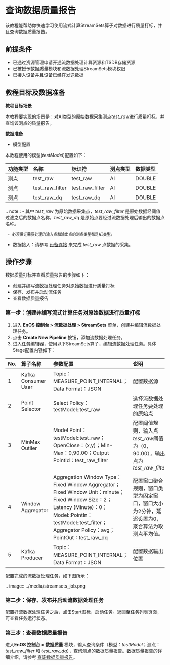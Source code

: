 # 查询数据质量报告

该教程能帮助你快速学习使用流式计算StreamSets算子对数据进行质量打标，并且查询数据质量报告。

## 前提条件

- 已通过资源管理申请开通流数据处理计算资源和TSDB存储资源
- 已被授予数据质量模块和流数据处理StreamSets模块权限
- 已接入设备并且设备已经在发送数据

## 教程目标及数据准备

**教程目标场景**

本教程要实现的场景是：对AI类型的原始数据采集测点*test_raw*进行质量打标，并查询该测点的质量报告。

**数据准备**

- 模型配置

本教程使用的模型(*testModel*)配置如下：

| 功能类型 | 名称            | 标识符          | 测点类型 | 数据类型 |
|:---------|:----------------|:----------------|:---------|:---------|
| 测点     | test_raw        | test_raw        | AI       | DOUBLE   |
| 测点     | test_raw_filter | test_raw_filter | AI       | DOUBLE   |
| 测点     | test_raw_dq     | test_raw_dq     | AI       | DOUBLE   |

.. note:: - 其中 *test_raw* 为原始数据采集点，*test_raw_filter* 是原始数据经阈值过滤之后的数据点名称，*test_raw_dq* 是原始点要经过流数据处理后输出的数据点名称。

     - 必须保证需要处理的输入点和输出点的测点类型都是AI类型。


- 数据接入：请参考 [设备连接](/docs/device-connection/zh_CN/2.0.8/quickstart/gettingstarted_device_connection.html) 来完成 *test_raw* 点数据的采集。


## 操作步骤

数据质量打标并查看质量报告的步骤如下：
- 创建并编写流数据处理任务对原始数据进行质量打标
- 保存、发布并启动流任务
- 查看数据质量报告

### 第一步：创建并编写流式计算任务对原始数据进行质量打标

1. 进入 **EnOS 控制台 > 流数据处理 > StreamSets** 菜单，创建并编辑流数据处理任务。
2. 点击 **Create New Pipeline** 按钮，添加流数据处理任务。
3. 进入任务编辑器，使用以下StreamSets算子，编辑流数据处理任务。具体Stage配置内容如下：

| No.  | 算子名称            | 参数配置                                                     | 说明                                                         |
| :--- | :------------------ | :----------------------------------------------------------- | :----------------------------------------------------------- |
| 1    | Kafka Consumer User | Topic：MEASURE_POINT_INTERNAL；Data Format：JSON             | 配置数据源                                                   |
| 2    | Point Selector      | Select Policy：testModel::test_raw                           | 选择流数据处理任务要处理的原始点                             |
| 3    | MinMax Outlier      | Model Point：testModel::test_raw；OpenClose：(x,y)；Min-Max：0,90.00；Output PointId：test_raw_filter | 配置阈值规则，输入点*test_raw*阈值为（0，90.00），输出点为*test_raw_filter* |
| 4    | Window Aggregator   | Aggregation Window Type：Fixed Window Aggregator；Fixed Window Unit：minute；Fixed Window Size：2；Latency (Minute)：0；Model::PointIn：testModel::test_filter；Aggregator Policy：avg；PointOut：test_raw_dq | 配置窗口聚合规则，窗口类型为固定窗口，窗口大小为2分钟，延迟设置为0，聚合算法为取测点平均值。 |
| 5    | Kafka Producer      | Topic：MEASURE_POINT_INTERNAL；Data Format：JSON             | 配置数据输出位置                                             |

配置完成的流数据处理任务，如下图所示：

.. image:: ../media/streamsets_job.png

### 第二步：保存、发布并启动流数据处理任务

配置好流数据处理任务之后，点击Start图标，启动任务。返回至任务列表页面，可查看任务运行状态。

### 第三步：查看数据质量报告

进入**EnOS 控制台 > 数据质量** 模块，输入查询条件（模型：*testModel*；测点：*test_raw_filter* 和 *test_raw_dq*），查询测点的数据质量报告。数据质量报告的详细介绍，请参考 [查询数据质量报告](../howto/quality/managing_data_quality)。
